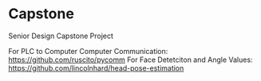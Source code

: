 # Capstone
Senior Design Capstone Project 

For PLC to Computer Computer Communication: https://github.com/ruscito/pycomm
For Face Detetciton and Angle Values: https://github.com/lincolnhard/head-pose-estimation
